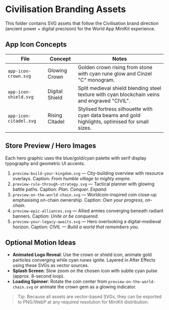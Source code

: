 # Civilisation Branding Assets

This folder contains SVG assets that follow the Civilisation brand direction (ancient power + digital precision) for the World App MiniKit experience.

## App Icon Concepts

| File | Concept | Notes |
| --- | --- | --- |
| `app-icon-crown.svg` | Glowing Crown | Golden crown rising from stone with cyan rune glow and Cinzel "C" monogram. |
| `app-icon-shield.svg` | Digital Shield | Split medieval shield blending steel texture with cyan blockchain veins and engraved "CIVIL". |
| `app-icon-citadel.svg` | Rising Citadel | Stylised fortress silhouette with cyan data beams and gold highlights, optimised for small sizes. |

## Store Preview / Hero Images

Each hero graphic uses the blue/gold/cyan palette with serif display typography and geometric UI accents.

1. `preview-build-your-kingdom.svg` — City-building overview with resource overlays. Caption: *From humble village to mighty empire.*
2. `preview-rule-through-strategy.svg` — Tactical planner with glowing battle paths. Caption: *Plan. Conquer. Expand.*
3. `preview-on-the-world-chain.svg` — Worldcoin-inspired coin close-up emphasising on-chain ownership. Caption: *Own your progress, on-chain.*
4. `preview-epic-alliances.svg` — Allied armies converging beneath radiant banners. Caption: *Unite or be conquered.*
5. `preview-your-legacy-awaits.svg` — Hero overlooking a digital-medieval horizon. Caption: *CIVIL — Build a world that remembers you.*

## Optional Motion Ideas

* **Animated Logo Reveal**: Use the crown or shield icon, animate gold particles converging while cyan runes ignite. Layered in After Effects using these SVGs as vector sources.
* **Splash Screen**: Slow zoom on the chosen icon with subtle cyan pulse (approx. 8-second loop).
* **Loading Spinner**: Rotate the coin center from `preview-on-the-world-chain.svg` or animate the crown gem as a glowing indicator.

> Tip: Because all assets are vector-based SVGs, they can be exported to PNG/WebP at any required resolution for MiniKit distribution.
